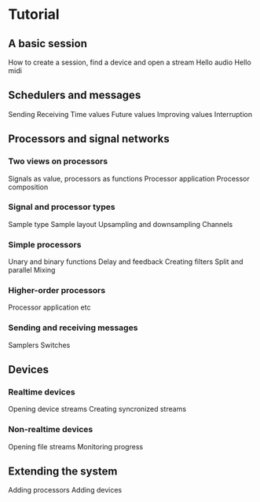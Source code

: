 
# Tutorial

## A basic session

How to create a session, find a device and open a stream
Hello audio
Hello midi

## Schedulers and messages

Sending
Receiving
Time values
Future values
Improving values
Interruption


## Processors and signal networks

### Two views on processors 

Signals as value, processors as functions
Processor application
Processor composition

### Signal and processor types

Sample type
Sample layout
Upsampling and downsampling
Channels

### Simple processors

Unary and binary functions
Delay and feedback
Creating filters
Split and parallel
Mixing

### Higher-order processors

Processor application etc

### Sending and receiving messages

Samplers
Switches


## Devices

### Realtime devices

Opening device streams
Creating syncronized streams

### Non-realtime devices

Opening file streams
Monitoring progress

## Extending the system

Adding processors
Adding devices